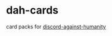 # dah-cards

card packs for [discord-against-humanity](https://github.com/z64/discord-against-humanity)
